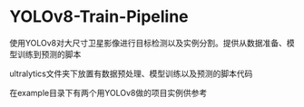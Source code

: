 # YOLOv8-Train-Pipeline
使用YOLOv8对大尺寸卫星影像进行目标检测以及实例分割。提供从数据准备、模型训练到预测的脚本

ultralytics文件夹下放置有数据预处理、模型训练以及预测的脚本代码

在example目录下有两个用YOLOv8做的项目实例供参考

